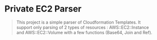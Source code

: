# Private EC2 Parser

> This project is a simple parser of Cloudformation Templates.
> It support only parsing of 2 types of resources : AWS::EC2::Instance and AWS::EC2::Volume with a few functions (Base64, Join and Ref).